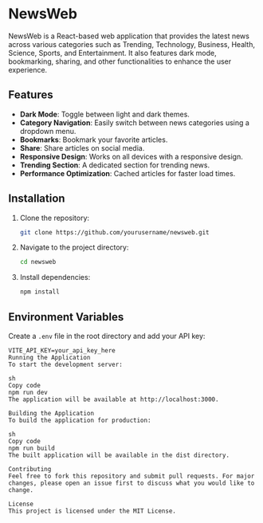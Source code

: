# NewsWeb

NewsWeb is a React-based web application that provides the latest news across various categories such as Trending, Technology, Business, Health, Science, Sports, and Entertainment. It also features dark mode, bookmarking, sharing, and other functionalities to enhance the user experience.

## Features

- **Dark Mode**: Toggle between light and dark themes.
- **Category Navigation**: Easily switch between news categories using a dropdown menu.
- **Bookmarks**: Bookmark your favorite articles.
- **Share**: Share articles on social media.
- **Responsive Design**: Works on all devices with a responsive design.
- **Trending Section**: A dedicated section for trending news.
- **Performance Optimization**: Cached articles for faster load times.

## Installation

1. Clone the repository:
    ```sh
    git clone https://github.com/yourusername/newsweb.git
    ```
2. Navigate to the project directory:
    ```sh
    cd newsweb
    ```
3. Install dependencies:
    ```sh
    npm install
    ```

## Environment Variables

Create a `.env` file in the root directory and add your API key:

```plaintext
VITE_API_KEY=your_api_key_here
Running the Application
To start the development server:

sh
Copy code
npm run dev
The application will be available at http://localhost:3000.

Building the Application
To build the application for production:

sh
Copy code
npm run build
The built application will be available in the dist directory.

Contributing
Feel free to fork this repository and submit pull requests. For major changes, please open an issue first to discuss what you would like to change.

License
This project is licensed under the MIT License.
